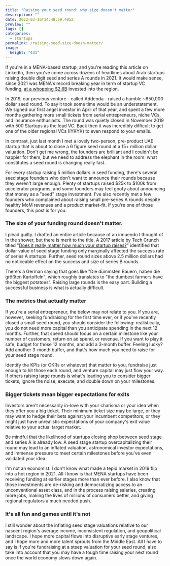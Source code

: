 ```yaml
---
title: "Raising your seed round: why size doesn't matter"
description: ""
date: 2022-03-16T14:48:59.405Z
preview: ""
tags: []
categories:
  - startups
permalink: /raising-seed-size-doesn-matter/
image:
  height: "431"
---
```

If you're in a MENA-based startup, and you're reading this article on LinkedIn, then you've come across dozens of headlines about Arab startups raising double digit seed and series A rounds in 2021. It would make sense, since 2021 was MENA's record breaking year in term of startup VC funding, [at a whopping $2.6B](https://magnitt.com/research/state-of-startup-funding-2022-50796) invested into the region.

In 2019, our previous venture - called Addenda - raised a humble ~650,000 dollar seed round. To say it took some time would be an understatement. We signed our first angel investor in April of that year, and spent a few more months gathering more small tickets from serial entrepreneurs, niche VCs, and insurance enthusiasts. The round was quietly closed in November 2019 with 500 Startups as the lead VC. Back then it was incredibly difficult to get one of the older regional VCs (IYKYK) to even respond to your emails.

In contrast, just last month I met a lovely two-person, pre-product UAE startup that is about to close a 6 figure seed round at a 15+ million dollar valuation. Don't get me wrong, the founders are brilliant and I couldn't be happier for them, but we need to address the elephant in the room: what constitutes a seed round is changing really fast.

For every startup raising 5 million dollars in seed funding, there's several seed stage founders who don't want to announce their rounds because they weren't large enough. Plenty of startups raised $25k to $100k from accelerator programs, and some founders may feel goofy about announcing that money as a "seed" stage investment. I've also recently met a few founders who complained about raising small pre-series A rounds despite healthy MoM revenues and a product market-fit. If you're one of those founders, this post is for you.

### The size of your funding round doesn't matter.

I plead guilty. I drafted an entire article because of an innuendo I thought of in the shower, but there is merit to the title. A 2017 article by Tech Crunch titled "[Does it really matter how much your startup raises?](https://techcrunch.com/2017/08/23/does-it-really-matter-how-much-your-startup-raises/?guccounter=1&guce_referrer=aHR0cHM6Ly93d3cuZ29vZ2xlLmNvbS8&guce_referrer_sig=AQAAANO5EHpLvXhHKhVB6pv-RtJHVcIz-AI8GmWpFUA1R6ldJkRIu3IrLbeR9cctmO62zRUyG0uh3iZC3Gn4G5M_82sItU6j-EOuXnBSzQ081n1eXivArqVfliva4bPfZwI7AYfB6mps4YzpjXnp5u89UFSCc9NGR3PUvAnEzDwAXH4h)" identified that dollar value of seed stage funding only marginally affected the success rate of series A startups. Further, seed round sizes above 2.5 million dollars had no noticeable effect on the success and size of series B rounds.

There's a German saying that goes like "Die dümmsten Bauern, haben die größten Kartoffeln", which roughly translates to "the dumbest farmers have the biggest potatoes". Raising large rounds is the easy part. Building a successful business is what is actually difficult.

### The metrics that actually matter

If you're a serial entrepreneur, the below may not relate to you. If you are, however, seeking fundraising for the first time ever, or if you've recently closed a small seed round, you should consider the following: realistically, you do not need more capital than you anticipate spending in the next 12 months. Further, that spend should focus on a certain milestone like your number of customers, return on ad spend, or revenue. If you want to play it safe, budget for those 12 months, and add a 3-month buffer. Feeling lucky? Add another 3-month buffer, and that's how much you need to raise for your seed stage round.

Identify the KPIs (or OKRs or whatever) that matter to you, fundraise just enough to hit those each round, and venture capital may just flow your way. If others raising large rounds is what's leading you to consider bigger tickets, ignore the noise, execute, and double down on your milestones.

### Bigger tickets mean bigger expectations for exits

Investors aren't necessarily in-love with your charisma or your idea when they offer you a big ticket. Their minimum ticket size may be large, or they may want to hedge their bets against your incumbent competitors, or they might just have unrealistic expectations of your company's exit value relative to your actual target market.

Be mindful that the likelihood of startups closing shop between seed stage and series A is already low. A seed stage startup overcapitalizing their round may lead to an inflated valuation, astronomical investor expectations, and immense pressure to meet certain milestones before you've even validated your idea.

I'm not an economist. I don't know what made a tepid market in 2019 flip into a hot region in 2021. All I know is that MENA startups have been receiving funding at earlier stages more than ever before. I also know that those investments are de-risking and democratizing access to an unconventional asset class, and in the process raising salaries, creating more jobs, making the lives of millions of consumers better, and giving regional regulators a much needed push.

### It's all fun and games until it's not

I still wonder about the inflating seed stage valuations relative to our nascent region's average income, inconsistent regulation, and geopolitical landscape. I hope more capital flows into disruptive early stage ventures, and I hope more and more talent sprouts from the Middle East. All I have to say is if you're fundraising at a steep valuation for your seed round, also take into account that you may have a tough time raising your next round once the world economy slows down again.
